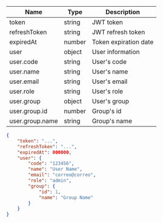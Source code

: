 | Name | Type | Description |
| --- | --- | --- |
| token | string | JWT token |
| refreshToken | string | JWT refresh token |
| expiredAt | number | Token expiration date |
| user | object | User information |
| user.code | string | User's code |
| user.name | string | User's name |
| user.email | string | User's email |
| user.role | string | User's role |
| user.group | object | User's group |
| user.group.id | number | Group's id |
| user.group.name | string | Group's name |

```json
{
    "token": "...",
    "refreshToken": "...",
    "expiredAt": 000000,
    "user": {
        "code": "123456",
        "name": "User Name",
        "email": "correo@correo",
        "role": "admin",
        "group": {
            "id": 1,
            "name": "Group Name"
        }
    }
}
```